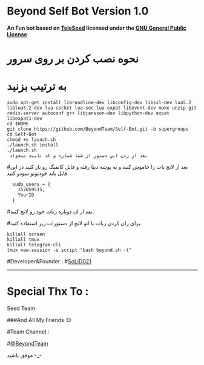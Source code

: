 # Beyond Self Bot Version 1.0

**An Fun bot based on [TeleSeed](https://github.com/SEEDTEAM/TeleSeed) licensed under the [GNU General Public License](https://github.com/BeyondTeam/Self-Bot/blob/master/LICENSE)**.


# نحوه نصب کردن بر روی سرور

# به ترتیب بزنید
```
sudo apt-get install libreadline-dev libconfig-dev libssl-dev lua5.2 liblua5.2-dev lua-socket lua-sec lua-expat libevent-dev make unzip git redis-server autoconf g++ libjansson-dev libpython-dev expat libexpat1-dev
cd $HOME
git clone https://github.com/BeyondTeam/Self-Bot.git -b supergroups
cd Self-Bot
chmod +x launch.sh
./launch.sh install
./launch.sh 
 بعد از زدن این دستور از شما شماره و کد تایید میخواد
```
#بعد از لانچ بات را خاموش کنید و به پوشه دیتا رفته و فایل کانفیگ رو باز کنید در این فایل باید خودتونو سودو کنید
```
  sudo_users = {
    157059515,
    YourID
  }
```
#بعد از ان دوباره ربات خود رو لانچ کنید.

#برای ران کردن ربات با اتو لانچ از دستورات زیر استفاده کنید.
```
killall screen
killall tmux
killall telegram-cli
tmux new-session -s script "bash beyond.sh -t"
```

#Developer&Founder : 
#[SoLiD021](https://telegram.me/SoLiD021)

* * *

# Special Thx To :
Seed Team

###And All My Friends :D

#Team Channel :

#[@BeyondTeam](https://telegram.me/BeyondTeam)

موفق باشید -_-
